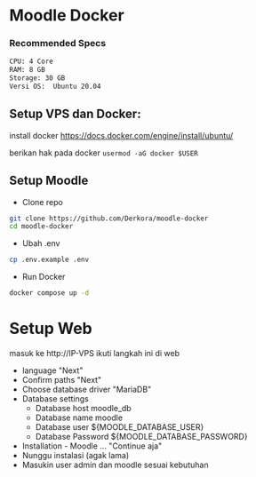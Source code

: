 # Moodle Docker
### Recommended Specs
```txt
CPU: 4 Core
RAM: 8 GB
Storage: 30 GB
Versi OS:  Ubuntu 20.04
```

## Setup VPS dan Docker:
install docker https://docs.docker.com/engine/install/ubuntu/ 

berikan hak pada docker ```usermod -aG docker $USER```

## Setup Moodle
- Clone repo
```bash
git clone https://github.com/Derkora/moodle-docker
cd moodle-docker
```
- Ubah .env
```bash
cp .env.example .env
```
- Run Docker
```bash
docker compose up -d
```

# Setup Web
masuk ke http://IP-VPS ikuti langkah ini di web
- language "Next"
- Confirm paths "Next"
- Choose database driver "MariaDB"
- Database settings
    - Database host moodle_db
    - Database name moodle
    - Database user ${MOODLE_DATABASE_USER}
    - Database Password ${MOODLE_DATABASE_PASSWORD}
- Installation - Moodle ... "Continue aja"
- Nunggu instalasi (agak lama)
- Masukin user admin dan moodle sesuai kebutuhan
